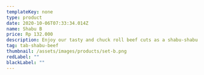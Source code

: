 ```yaml
---
templateKey: none
type: product
date: 2020-10-06T07:33:34.014Z
name: Shabu B
price: Rp 132.000
description: Enjoy our tasty and chuck roll beef cuts as a shabu-shabu or yakiniku.
tag: tab-shabu-beef
thumbnail: /assets/images/products/set-b.png
redLabel: ""
blackLabel: ""
---
```

